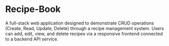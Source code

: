 # Recipe-Book
A full-stack web application designed to demonstrate CRUD operations (Create, Read, Update, Delete) through a recipe management system. Users can add, edit, view, and delete recipes via a responsive frontend connected to a backend API service.
